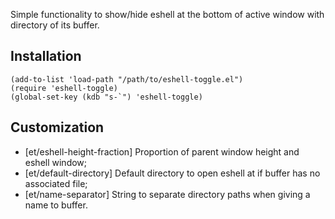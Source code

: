 Simple functionality to show/hide eshell at the bottom of active window with directory of its buffer.

## Installation
    (add-to-list 'load-path "/path/to/eshell-toggle.el")
    (require 'eshell-toggle)
    (global-set-key (kdb "s-`") 'eshell-toggle)

## Customization
* [et/eshell-height-fraction] Proportion of parent window height and eshell window;
* [et/default-directory] Default directory to open eshell at if buffer has no associated file;
* [et/name-separator] String to separate directory paths when giving a name to buffer.



